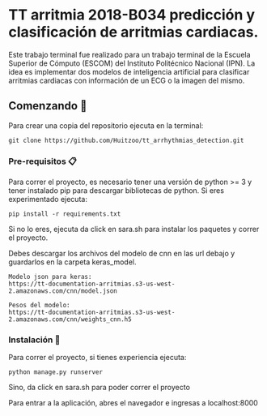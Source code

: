 # TT arritmia 2018-B034 predicción y clasificación de arritmias cardiacas.
Este trabajo terminal fue realizado para un trabajo terminal de la Escuela Superior de Cómputo (ESCOM) del Instituto Politécnico Nacional (IPN).
La idea es implementar dos modelos de inteligencia artificial para clasificar arritmias cardiacas con información de un ECG o la imagen del mismo.
## Comenzando 🚀

Para crear una copia del repositorio ejecuta en la terminal:

```
git clone https://github.com/Huitzoo/tt_arrhythmias_detection.git
```

### Pre-requisitos 📋
Para correr el proyecto, es necesario tener una versión de python >= 3 y tener instalado pip para descargar bibliotecas de python.
Si eres experimentado ejecuta:

```
pip install -r requirements.txt
```
Si no lo eres, ejecuta da click en sara.sh para instalar los paquetes y correr el proyecto.

Debes descargar los archivos del modelo de cnn en las url debajo y guardarlos en la carpeta keras_model.
```
Modelo json para keras:
https://tt-documentation-arritmias.s3-us-west-2.amazonaws.com/cnn/model.json
```
```
Pesos del modelo:
https://tt-documentation-arritmias.s3-us-west-2.amazonaws.com/cnn/weights_cnn.h5
```

### Instalación 🔧

Para correr el proyecto, si tienes experiencia ejecuta:
```
python manage.py runserver
```
Sino, da click en sara.sh para poder correr el proyecto

Para entrar a la aplicación, abres el navegador e ingresas a localhost:8000
